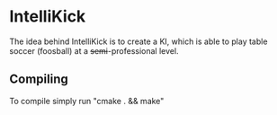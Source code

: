 # IntelliKick
The idea behind IntelliKick is to create a KI, which is able to play table soccer (foosball) at a ~~semi~~-professional level.


## Compiling
To compile simply run "cmake . && make" 
